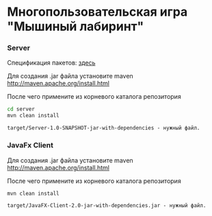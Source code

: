 # Многопользовательская игра "Мышиный лабиринт"



### Server

Спецификация пакетов: [здесь](packet-specs.md)

Для создания .jar файла установите maven
http://maven.apache.org/install.html

После чего примените из корневого каталога репозитория
```cmd
cd server
mvn clean install
```

```
target/Server-1.0-SNAPSHOT-jar-with-dependencies - нужный файл.
```

### JavaFx Client

Для создания .jar файла установите maven 
http://maven.apache.org/install.html

После чего примените из корневого каталога репозитория
```cmd
mvn clean install
```

```
target/JavaFX-Client-2.0-jar-with-dependencies.jar - нужный файл.
```